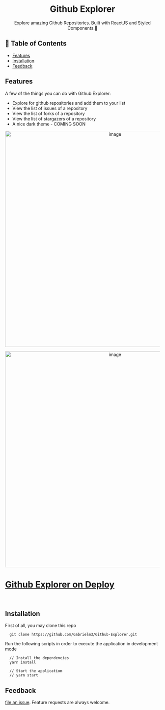 <h1 align="center">Github Explorer</h1>


<p align="center"> Explore amazing Github Repositories. Built with ReactJS and Styled Components.🚀 </p>


## 📖 Table of Contents

- [Features](#features)
- [Installation](#installation)
- [Feedback](#feedback)

## Features

A few of the things you can do with Github Explorer:

* Explore for github repositories and add them to your list
* View the list of issues of a repository
* View the list of forks of a repository
* View the list of stargazers of a repository
* A nice dark theme - COMING SOON

<p align="center">
  <img src="https://i.ibb.co/qYx0w4T/image.png" alt="image" border="0" width=700>
</p>

<p align="center">
  <img src="https://i.ibb.co/xHXSszB/image.png" alt="image" border="0" width=700>
</p>

 # [Github Explorer on Deploy](https://githubxplorer.herokuapp.com/) 
 
 
<br>

## Installation

First of all, you may clone this repo 

```
  git clone https://github.com/Gabrielm3/Github-Explorer.git
```

Run the following scripts in order to execute the application in development mode 

```
  // Install the dependencies
  yarn install
  
  // Start the application
  // yarn start
```

## Feedback
[file an issue](https://github.com/Gabrielm3/Github-Explorer/issues/new). Feature requests are always welcome.


